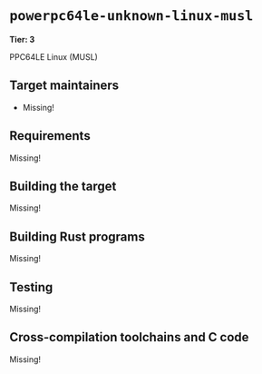 # `powerpc64le-unknown-linux-musl`

**Tier: 3**

PPC64LE Linux (MUSL)

## Target maintainers

- Missing!

## Requirements

Missing!

## Building the target

Missing!

## Building Rust programs

Missing!

## Testing

Missing!

## Cross-compilation toolchains and C code

Missing!

